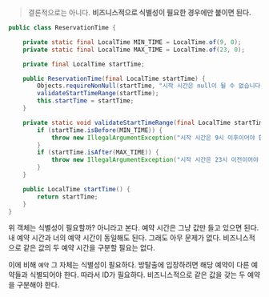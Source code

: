 > 결론적으로는 아니다.
**비즈니스적으로 식별성이 필요한 경우에만 붙이면 된다.**
> 

```java
public class ReservationTime {

    private static final LocalTime MIN_TIME = LocalTime.of(9, 0);
    private static final LocalTime MAX_TIME = LocalTime.of(23, 0);

    private final LocalTime startTime;

    public ReservationTime(final LocalTime startTime) {
        Objects.requireNonNull(startTime, "시작 시간은 null이 될 수 없습니다.");
        validateStartTimeRange(startTime);
        this.startTime = startTime;
    }

    private static void validateStartTimeRange(final LocalTime startTime) {
        if (startTime.isBefore(MIN_TIME)) {
            throw new IllegalArgumentException("시작 시간은 9시 이후이어야 합니다.");
        }
        if (startTime.isAfter(MAX_TIME)) {
            throw new IllegalArgumentException("시작 시간은 23시 이전이어야 합니다.");
        }
    }

    public LocalTime startTime() {
        return startTime;
    }
}
```

위 객체는 식별성이 필요할까? 아니라고 본다. 예약 시간은 그냥 값만 들고 있으면 된다. 내 예약 시간과 너의 예약 시간이 동일해도 된다. 그래도 아무 문제가 없다. 비즈니스적으로 같은 값의 두 예약 시간을 구분할 필요는 없다.

이에 비해 `예약` 그 자체는 식별성이 필요하다. 방탈출에 입장하려면 해당 예약이 다른 예약들과 식별되어야 한다. 따라서 ID가 필요하다. 비즈니스적으로 같은 값을 갖는 두 예약을 구분해야 한다.